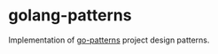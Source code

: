 # golang-patterns

Implementation of [go-patterns](https://github.com/tmrts/go-patterns) project design patterns.
